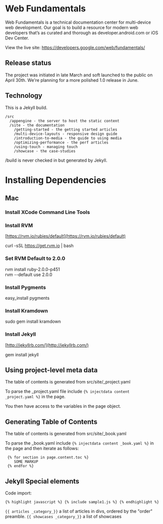 Web Fundamentals
================

Web Fundamentals is a technical documentation center for multi-device web development.  Our goal is to build a resource for modern web developers that’s as curated and thorough as developer.android.com or iOS Dev Center.

View the live site: https://developers.google.com/web/fundamentals/
 
Release status
--------------

The project was initiated in late March and soft launched to the public on April 30th.  We're planning for a more polished 1.0 release in June.

Technology
----------

This is a Jekyll build.

```
/src
  /appengine - the server to host the static content
  /site - the documentation
    /getting-started - the getting started articles
    /multi-device-layouts - responsive design guide
    /introduction-to-media - the guide to using media
    /optimizing-performance - the perf articles
    /using-touch - managing touch
    /showcase - the case-studies
```

/build is never checked in but generated by Jekyll.

Installing Dependencies
=======================

Mac
---

### Install XCode Command Line Tools

### Install RVM
 [https://rvm.io/rubies/default](https://rvm.io/rubies/default)

curl -sSL https://get.rvm.io | bash

### Set RVM Default to 2.0.0

rvm install ruby-2.0.0-p451  
rvm --default use 2.0.0

### Install Pygments

easy_install pygments

### Install Kramdown

sudo gem install kramdown

### Install Jekyll
 [http://jekyllrb.com/](http://jekyllrb.com/)

gem install jekyll


Using project-level meta data
-----------------------------

The table of contents is generated from src/site/_project.yaml

To parse the _project.yaml file include `{% injectdata content _project.yaml %}` in the page.

You then have access to the variables in the page object.


Generating Table of Contents
----------------------------

The table of contents is generated from src/site/_book.yaml

To parse the _book.yaml include `{% injectdata content _book.yaml %}` in the page and then iterate as follows:

     {% for section in page.content.toc %}
        SOME MARKUP
     {% endfor %}

Jekyll Special elements
-----------------------

Code import:

    {% highlight javascript %} {% include sample1.js %} {% endhighlight %}

`{{ articles _category_}}` a list of articles in divs, ordered by the "order" preamble.
`{{ showcases _category_}}` a list of showcases
